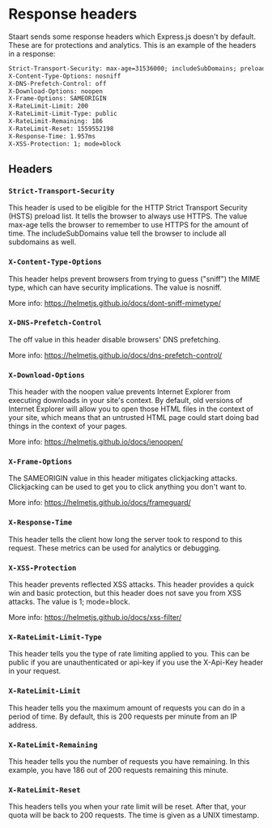 # Response headers

Staart sends some response headers which Express.js doesn't by default. These are for protections and analytics. This is an example of the headers in a response:

```txt
Strict-Transport-Security: max-age=31536000; includeSubDomains; preload
X-Content-Type-Options: nosniff
X-DNS-Prefetch-Control: off
X-Download-Options: noopen
X-Frame-Options: SAMEORIGIN
X-RateLimit-Limit: 200
X-RateLimit-Limit-Type: public
X-RateLimit-Remaining: 186
X-RateLimit-Reset: 1559552198
X-Response-Time: 1.957ms
X-XSS-Protection: 1; mode=block
```

## Headers

### `Strict-Transport-Security`

This header is used to be eligible for the HTTP Strict Transport Security (HSTS) preload list. It tells the browser to always use HTTPS. The value max-age tells the browser to remember to use HTTPS for the amount of time. The includeSubDomains value tell the browser to include all subdomains as well.

### `X-Content-Type-Options`

This header helps prevent browsers from trying to guess ("sniff") the MIME type, which can have security implications. The value is nosniff.

More info: https://helmetjs.github.io/docs/dont-sniff-mimetype/

### `X-DNS-Prefetch-Control`

The off value in this header disable browsers' DNS prefetching.

More info: https://helmetjs.github.io/docs/dns-prefetch-control/

### `X-Download-Options`

This header with the noopen value prevents Internet Explorer from executing downloads in your site's context. By default, old versions of Internet Explorer will allow you to open those HTML files in the context of your site, which means that an untrusted HTML page could start doing bad things in the context of your pages.

More info: https://helmetjs.github.io/docs/ienoopen/

### `X-Frame-Options`

The SAMEORIGIN value in this header mitigates clickjacking attacks. Clickjacking can be used to get you to click anything you don't want to.

More info: https://helmetjs.github.io/docs/frameguard/

### `X-Response-Time`

This header tells the client how long the server took to respond to this request. These metrics can be used for analytics or debugging.

### `X-XSS-Protection`

This header prevents reflected XSS attacks. This header provides a quick win and basic protection, but this header does not save you from XSS attacks. The value is 1; mode=block.

More info: https://helmetjs.github.io/docs/xss-filter/

### `X-RateLimit-Limit-Type`

This header tells you the type of rate limiting applied to you. This can be public if you are unauthenticated or api-key if you use the X-Api-Key header in your request.

### `X-RateLimit-Limit`

This header tells you the maximum amount of requests you can do in a period of time. By default, this is 200 requests per minute from an IP address.

### `X-RateLimit-Remaining`

This header tells you the number of requests you have remaining. In this example, you have 186 out of 200 requests remaining this minute.

### `X-RateLimit-Reset`

This headers tells you when your rate limit will be reset. After that, your quota will be back to 200 requests. The time is given as a UNIX timestamp.
